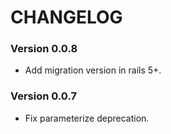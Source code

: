 # CHANGELOG

### Version 0.0.8
* Add migration version in rails 5+.

### Version 0.0.7
* Fix parameterize deprecation.
